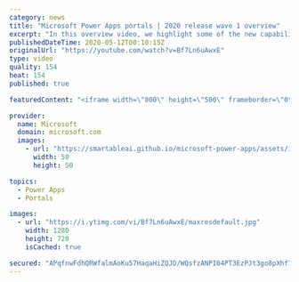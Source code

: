```yaml
---
category: news
title: "Microsoft Power Apps portals | 2020 release wave 1 overview"
excerpt: "In this overview video, we highlight some of the new capabilities included in the latest update to Microsoft Power Apps portals.     Here are the capabilities covered:   •    Power BI integration, so you can quickly add Power BI reports, tables, and dashboards to your portals without coding.  •    Themes"
publishedDateTime: 2020-05-12T00:10:15Z
originalUrl: "https://youtube.com/watch?v=Bf7Ln6uAwxE"
type: video
quality: 154
heat: 154
published: true

featuredContent: "<iframe width=\"800\" height=\"500\" frameborder=\"0\" src=\"https://www.youtube.com/embed/Bf7Ln6uAwxE\" allow=\"accelerometer; autoplay; encrypted-media; gyroscope; picture-in-picture\" allowfullscreen></iframe>"

provider:
  name: Microsoft
  domain: microsoft.com
  images:
    - url: "https://smartableai.github.io/microsoft-power-apps/assets/images/organizations/microsoft.com-50x50.jpg"
      width: 50
      height: 50

topics:
  - Power Apps
  - Portals

images:
  - url: "https://i.ytimg.com/vi/Bf7Ln6uAwxE/maxresdefault.jpg"
    width: 1280
    height: 720
    isCached: true

secured: "APqfnwFdhQRWfalmAoKu57HaqaHiZQJD/WQsfzANPI04PT3EzPJt3go8pXhf7M1UQrxB+yCl5fHZJyVDKHwWV19mEzHIXgptSLyWXq79YuxwHVfvHAcCrDho9zvfSz4hKk+I+8+W2AfOOi6G896FR9hqsV5rvkq7fLIlwg3Xr34C9VoRxqdB0VK/JmGVUeynHzA0ugz8ccYY3dh0ggOu+PdP9WXr48os8CMs/7ljIS8Xa2Em5Oj0OA2iw+/2r/ou2UnlDdhQg52yhcCa5pQfMD3VoofDSXqzUeiI9bf9cTIsYnKQXjYv8yLm95Qdc2+3R1wHHy3F0pvLvJdoEj+JfgoL9Klket+EsTn8Gc9T2x32a7N3pvm4ukriWPxWfSINBsjHXoe7jyg+el0ggrVGSNv14GquWr9NURll0558GGUaoFoc1bbKQMbd1TIU1Wr3;smKvOPOHMr/6JmONWGjzMw=="
---
```


